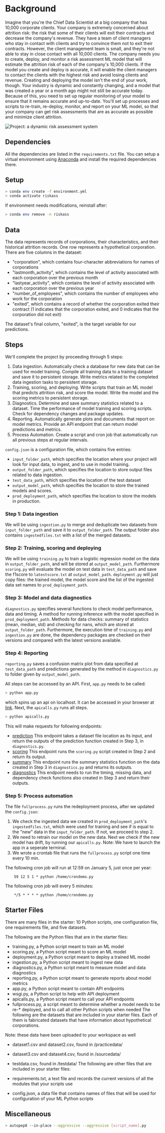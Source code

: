 # Background

Imagine that you're the Chief Data Scientist at a big company that has 10,000 corporate clients. Your company is extremely concerned about attrition risk: the risk that some of their clients will exit their contracts and decrease the company's revenue. They have a team of client managers who stay in contact with clients and try to convince them not to exit their contracts. However, the client management team is small, and they're not able to stay in close contact with all 10,000 clients.
The company needs you to create, deploy, and monitor a risk assessment ML model that will estimate the attrition risk of each of the company's 10,000 clients. If the model you create and deploy is accurate, it will enable the client managers to contact the clients with the highest risk and avoid losing clients and revenue.
Creating and deploying the model isn't the end of your work, though. Your industry is dynamic and constantly changing, and a model that was created a year or a month ago might not still be accurate today. Because of this, you need to set up regular monitoring of your model to ensure that it remains accurate and up-to-date. You'll set up processes and scripts to re-train, re-deploy, monitor, and report on your ML model, so that your company can get risk assessments that are as accurate as possible and minimize client attrition.

![Project: a dynamic risk assessment system](front.png)

## Dependencies
All the dependencies are listed in the `requirements.txt` file. You can setup a virtual environment using [Anaconda](https://www.anaconda.com/products/distribution) and install the required dependencies there.

## Setup

```bash
> conda env create -f environment.yml
> conda activate riskass
```

If environment needs modifications, reinstall after:
```bash
> conda env remove -n riskass
```

## Data
The data represents records of corporations, their characteristics, and their historical attrition records. 
One row represents a hypothetical corporation. There are five columns in the dataset:

* "corporation", which contains four-character abbreviations for names of corporations
* "lastmonth_activity", which contains the level of activity associated with each corporation over the previous month
* "lastyear_activity", which contains the level of activity associated with each corporation over the previous year
* "number_of_employees", which contains the number of employees who work for the corporation
* "exited", which contains a record of whether the corporation exited their contract (1 indicates that the corporation exited, and 0 indicates that the corporation did not exit)

The dataset's final column, "exited", is the target variable for our predictions.

## Steps

We'll complete the project by proceeding through 5 steps:

1. Data ingestion. Automatically check a database for new data that can be used for model training. Compile all training data to a training dataset and save it to persistent storage. Write metrics related to the completed data ingestion tasks to persistent storage.
2. Training, scoring, and deploying. Write scripts that train an ML model that predicts attrition risk, and score the model. Write the model and the scoring metrics to persistent storage.
3. Diagnostics. Determine and save summary statistics related to a dataset. Time the performance of model training and scoring scripts. Check for dependency changes and package updates.
4. Reporting. Automatically generate plots and documents that report on model metrics. Provide an API endpoint that can return model predictions and metrics.
5. Process Automation. Create a script and cron job that automatically run all previous steps at regular intervals.

`config.json` is a configuration file, which contains five entries:
* `input_folder_path`, which specifies the location where your project will look for input data, to ingest,
and to use in model training. 
* `output_folder_path`, which specifies the location to store output files related to data ingestion. 
* `test_data_path`, which specifies the location of the test dataset
* `output_model_path`, which specifies the location to store the trained models and scores.
* `prod_deployment_path`, which specifies the location to store the models in production.

### Step 1: Data ingestion
We will be using `ingestion.py` to merge and deduplicate two datasets from `input_folder_path` and save it to `output_folder_path`.
The output folder also contains `ingestedfiles.txt` with a list of the merged datasets.

### Step 2: Training, scoring and deploying
We will be using `training.py` to train a logistic regression model on the data in `output_folder_path`,
and will be stored at `output_model_path`. 
Furthermore `scoring.py` will evaluate the model on test data in `test_data_path` and 
save the f1score to `latestscore.txt` at `output_model_path`.
`deployment.py` will just copy files: the trained model, the model score and the list of the ingested data set names
to `prod_deployment_path`. 

### Step 3: Model and data diagnostics
`diagnostics.py` specifies several functions to check model performance, data and timing.
A method for running inference with the model specified in `prod_deployment_path`.
Methods for data checks: summary of statistics (mean, median, std) and checking for nans, which are stored at `output_folder_path`.
Furthermore, the execution time of `training.py` and `ingestion.py` are done, 
the dependency packages are checked on their versions and compared with the latest versions available. 

### Step 4: Reporting
`reporting.py` saves a confusion matrix plot from data specified at `test_data_path` and predictions generated
by the method in `diagnostics.py` to folder given by `output_model_path`.

All steps can be accessed by an API.
First, `app.py` needs to be called:
```bash
> python app.py
```
which spins up an api on localhost. It can be accessed in your browser at [link](http://127.0.0.1:8000/).
Next, the `apicalls.py` runs all steps.
```bash
> python apicalls.py
```
This will make requests for following endpoints:
* [prediction](http://127.0.0.1:8000/prediction?filename=testdata/testdata.csv)
This endpoint takes a dataset file location as its input, and return the outputs of the prediction function created in Step 3,
in `diagnostics.py`.
* [scoring](http://127.0.0.1:8000/scoring)
This endpoint runs the `scoring.py` script created in Step 2 and return its output.
* [summary](http://127.0.0.1:8000/summary)
This endpoint runs the summary statistics function on the data created in Step 3 in `diagnostics.py` and returns its outputs.
* [diagnostics](http://127.0.0.1:8000/diagnostics)
This endpoint needs to run the timing, missing data, and dependency check functions also created in Step 3 and return their outputs.

### Step 5: Process automation
The file `fullprocess.py` runs the redeployment process, after we updated the `config.json`:
1. We check the ingested data we created in `prod_deployment_path`'s `ingestedfiles.txt`, 
which were used for training and see if is equal to the "new" data in the `input_folder_path`. If not, we proceed to step 2.
2. We need to retrain our model on the new data. Next we check if the new model has drift, by running our `apicalls.py`.
Note: We have to launch the app in a seperate terminal.
3. We wrote a crontab file that runs the `fullprocess.py` script one time every 10 min.

The following cron job will run at 12:59 on January 5, just once per year:
```
    59 12 5 1 * python /home/crondemo.py
```

The following cron job will every 5 minutes:
```
    */5 * * * * python /home/crondemo.py
```

## Starter Files
There are many files in the starter: 10 Python scripts, one configuration file, one requirements file, and five datasets.

The following are the Python files that are in the starter files:

* training.py, a Python script meant to train an ML model
* scoring.py, a Python script meant to score an ML model
* deployment.py, a Python script meant to deploy a trained ML model
* ingestion.py, a Python script meant to ingest new data
* diagnostics.py, a Python script meant to measure model and data diagnostics
* reporting.py, a Python script meant to generate reports about model metrics
* app.py, a Python script meant to contain API endpoints
* wsgi.py, a Python script to help with API deployment
* apicalls.py, a Python script meant to call your API endpoints
* fullprocess.py, a script meant to determine whether a model needs to be re-* deployed, and to call all other Python scripts when needed
The following are the datasets that are included in your starter files. Each of them is fabricated datasets that have information about hypothetical corporations.

Note: these data have been uploaded to your workspace as well

* dataset1.csv and dataset2.csv, found in /practicedata/
* dataset3.csv and dataset4.csv, found in /sourcedata/
* testdata.csv, found in /testdata/
The following are other files that are included in your starter files:

* requirements.txt, a text file and records the current versions of all the modules that your scripts use
* config.json, a data file that contains names of files that will be used for configuration of your ML Python scripts

## Miscellaneous

```bash
> autopep8 --in-place --aggressive --aggressive [script_name].py
```
